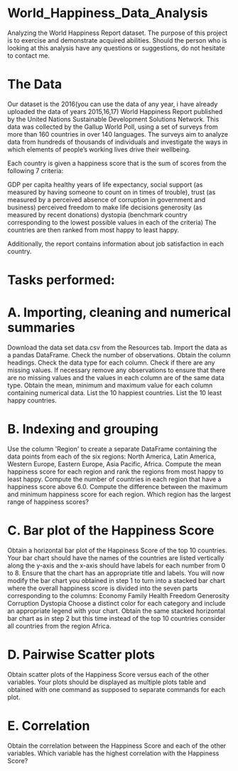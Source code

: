 # World_Happiness_Data_Analysis

Analyzing the World Happiness Report dataset. The purpose of this project is to exercise and demonstrate acquired abilities. Should the person who is looking at this analysis have any questions or suggestions, do not hesitate to contact me.

# The Data
Our dataset is the 2016(you can use the data of any year, i have already uploaded the data of years 2015,16,17) World Happiness Report published by the United Nations Sustainable Development Solutions Network. This data was collected by the Gallup World Poll, using a set of surveys from more than 160 countries in over 140 languages. The surveys aim to analyze data from hundreds of thousands of individuals and investigate the ways in which elements of people’s working lives drive their wellbeing.

Each country is given a happiness score that is the sum of scores from the following 7 criteria:

GDP per capita healthy years of life expectancy, social support (as measured by having someone to count on in times of trouble), trust (as measured by a perceived absence of corruption in government and business) perceived freedom to make life decisions generosity (as measured by recent donations) dystopia (benchmark country corresponding to the lowest possible values in each of the criteria) The countries are then ranked from most happy to least happy.

Additionally, the report contains information about job satisfaction in each country.

# Tasks performed:
# A. Importing, cleaning and numerical summaries
Download the data set data.csv from the Resources tab.
Import the data as a pandas DataFrame.
Check the number of observations.
Obtain the column headings.
Check the data type for each column.
Check if there are any missing values.
If necessary remove any observations to ensure that there are no missing values and the values in each column are of the same data type.
Obtain the mean, minimum and maximum value for each column containing numerical data.
List the 10 happiest countries.
List the 10 least happy countries.
# B. Indexing and grouping
Use the column 'Region' to create a separate DataFrame containing the data points from each of the six regions: North America, Latin America, Western Europe, Eastern Europe, Asia Pacific, Africa.
Compute the mean happiness score for each region and rank the regions from most happy to least happy.
Compute the number of countries in each region that have a happiness score above 6.0.
Compute the difference between the maximum and minimum happiness score for each region. Which region has the largest range of happiness scores?
# C. Bar plot of the Happiness Score
Obtain a horizontal bar plot of the Happiness Score of the top 10 countries. Your bar chart should have the names of the countries are listed vertically along the y-axis and the x-axis should have labels for each number from 0 to 8. Ensure that the chart has an appropriate title and labels.
You will now modify the bar chart you obtained in step 1 to turn into a stacked bar chart where the overall happiness score is divided into the seven parts corresponding to the columns:
Economy
Family
Health
Freedom
Generosity
Corruption
Dystopia Choose a distinct color for each category and include an appropriate legend with your chart.
Obtain the same stacked horizontal bar chart as in step 2 but this time instead of the top 10 countries consider all countries from the region Africa.
# D. Pairwise Scatter plots
Obtain scatter plots of the Happiness Score versus each of the other variables. Your plots should be displayed as multiple plots table and obtained with one command as supposed to separate commands for each plot.
# E. Correlation
Obtain the correlation between the Happiness Score and each of the other variables. Which variable has the highest correlation with the Happiness Score?
